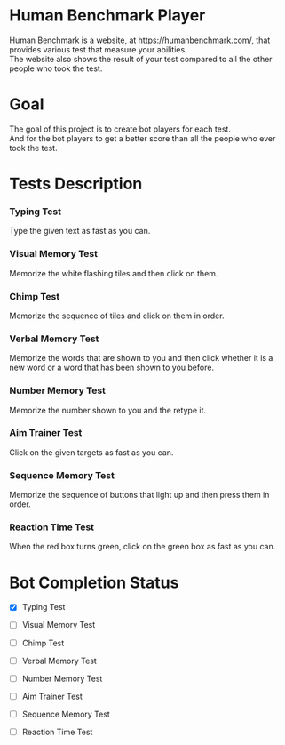 # Human Benchmark Player

Human Benchmark is a website, at <https://humanbenchmark.com/>, that provides various test that measure your abilities.  
The website also shows the result of your test compared to all the other people who took the test.

# Goal

The goal of this project is to create bot players for each test.  
And for the bot players to get a better score than all the people who ever took the test.

# Tests Description

### Typing Test

Type the given text as fast as you can.

### Visual Memory Test

Memorize the white flashing tiles and then click on them.

### Chimp Test

Memorize the sequence of tiles and click on them in order.

### Verbal Memory Test

Memorize the words that are shown to you and then click whether it is a new word or a word that has been shown to you before.

### Number Memory Test

Memorize the number shown to you and the retype it.

### Aim Trainer Test

Click on the given targets as fast as you can.

###  Sequence Memory Test

Memorize the sequence of buttons that light up and then press them in order.

### Reaction Time Test

When the red box turns green, click on the green box as fast as you can.

# Bot Completion Status

- [x] Typing Test
- [ ] Visual Memory Test
- [ ] Chimp Test
- [ ] Verbal Memory Test
- [ ] Number Memory Test
- [ ] Aim Trainer Test
- [ ] Sequence Memory Test
- [ ] Reaction Time Test

